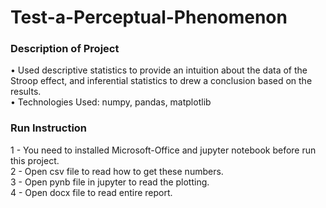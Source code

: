 # Test-a-Perceptual-Phenomenon

### Description of Project  
• Used descriptive statistics to provide an intuition about the data of the Stroop effect, and inferential statistics to drew a conclusion based on the results.  
• Technologies Used: numpy, pandas, matplotlib  
  
### Run Instruction  
1 - You need to installed Microsoft-Office and jupyter notebook before run this project.  
2 - Open csv file to read how to get these numbers.  
3 - Open pynb file in jupyter to read the plotting.  
4 - Open docx file to read entire report.  
